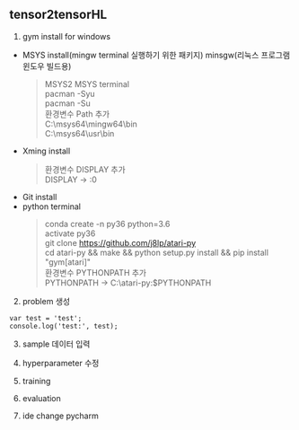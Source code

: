 ## tensor2tensorHL

1. gym install for windows
* MSYS install(mingw terminal 실행하기 위한 패키지) minsgw(리눅스 프로그램 윈도우 빌드용)<br>
  > MSYS2 MSYS terminal<br>
  > pacman -Syu<br>
  > pacman -Su<br>
  > 환경변수 Path 추가<br>
  > C:\msys64\mingw64\bin<br>
  > C:\msys64\usr\bin
* Xming install<br>
  > 환경변수 DISPLAY 추가<br>
  > DISPLAY -> :0<br>
* Git install<br>
* python terminal<br>
  > conda create -n py36 python=3.6<br>
  > activate py36<br>
  > git clone https://github.com/j8lp/atari-py<br>
  > cd atari-py && make && python setup.py install && pip install "gym[atari]"<br>
  > 환경변수 PYTHONPATH 추가<br>
  > PYTHONPATH -> C:\atari-py:$PYTHONPATH<br>
2. problem 생성
  
  ```
  var test = 'test';
  console.log('test:', test);
  ```
3. sample 데이터 입력

4. hyperparameter 수정

5. training

6. evaluation

7. ide change pycharm
